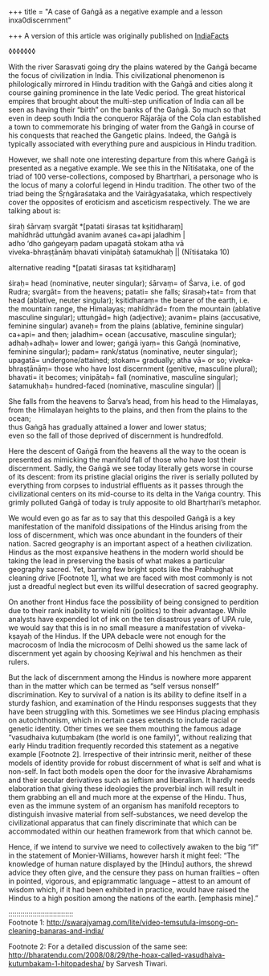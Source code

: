 +++
title = "A case of Gaṅgā as a negative example and a lesson inxa0discernment"

+++
A version of this article was originally published on
[IndiaFacts](http://indiafacts.co.in/despoiled-ga%E1%B9%85ga-as-a-metaphor-for-loss-of-hindu-discernment/)

◊◊◊◊◊◊◊

With the river Sarasvati going dry the plains watered by the Gaṅgā
became the focus of civilization in India. This civilizational
phenomenon is philologically mirrored in Hindu tradition with the Gaṅgā
and cities along it course gaining prominence in the late Vedic period.
The great historical empires that brought about the multi-step
unification of India can all be seen as having their “birth” on the
banks of the Gaṅgā. So much so that even in deep south India the
conqueror Rājarāja of the Coĺa clan established a town to commemorate
his bringing of water from the Gaṅgā in course of his conquests that
reached the Gangetic plains. Indeed, the Gaṅgā is typically associated
with everything pure and auspicious in Hindu tradition.

However, we shall note one interesting departure from this where Gaṅgā
is presented as a negative example. We see this in the Nītiśataka, one
of the triad of 100 verse-collections, composed by Bhartṛhari, a
personage who is the locus of many a colorful legend in Hindu tradition.
The other two of the triad being the Śṛṅgāraśataka and the
Vairāgyaśataka, which respectively cover the opposites of eroticism
and asceticism respectively. The we are talking about is:

śiraḥ śārvaṃ svargāt \*\[patati śirasas tat kṣitidharaṃ\]  
mahīdhrād uttuṅgād avanim avaneś ca+api jaladhim |  
adho ‘dho gaṅgeyaṃ padam upagatā stokam atha vā  
viveka-bhraṣṭānāṃ bhavati vinipātaḥ śatamukhaḥ || (Nītiśataka 10)

alternative reading \*\[patati śirasas tat kṣitidharaṃ\]

śiraḥ= head (nominative, neuter singular); śārvaṃ= of Śarva, i.e. of god
Rudra; svargāt= from the heavens; patati= she falls; śirasaḥ+tat= from
that head (ablative, neuter singular); kṣitidharaṃ= the bearer of the
earth, i.e. the mountain range, the Himalayas; mahīdhrād= from the
mountain (ablative masculine singular); uttuṅgād= high (adjective);
avanim= plains (accusative, feminine singular) avaneḥ= from the plains
(ablative, feminine singular) ca+api= and then; jaladhim= ocean
(accusative, masculine singular); adhaḥ+adhaḥ= lower and lower; gaṅgā
iyaṃ= this Gaṅgā (nominative, feminine singular); padam= rank/status
(nominative, neuter singular); upagatā= undergone/attained; stokam=
gradually; atha vā= or so; viveka-bhraṣṭānāṃ= those who have lost
discernment (genitive, masculine plural); bhavati= it becomes;
vinipātaḥ= fall (nominative, masculine singular); śatamukhaḥ=
hundred-faced (nominative, masculine singular) ||

She falls from the heavens to Śarva’s head, from his head to the
Himalayas,  
from the Himalayan heights to the plains, and then from the plains to
the ocean;  
thus Gaṅgā has gradually attained a lower and lower status;  
even so the fall of those deprived of discernment is hundredfold.

Here the descent of Gaṅgā from the heavens all the way to the ocean is
presented as mimicking the manifold fall of those who have lost their
discernment. Sadly, the Gaṅgā we see today literally gets worse in
course of its descent: from its pristine glacial origins the river is
serially polluted by everything from corpses to industrial effluents as
it passes through the civilizational centers on its mid-course to its
delta in the Vaṅga country. This grimly polluted Gaṅgā of today is truly
apposite to old Bhartṛhari’s metaphor.

We would even go as far as to say that this despoiled Gaṅgā is a key
manifestation of the manifold dissipations of the Hindus arising from
the loss of discernment, which was once abundant in the founders of
their nation. Sacred geography is an important aspect of a heathen
civilization. Hindus as the most expansive heathens in the modern world
should be taking the lead in preserving the basis of what makes a
particular geography sacred. Yet, barring few bright spots like the
Prabhughat cleaning drive \[Footnote 1\], what we are faced with most
commonly is not just a dreadful neglect but even its willful desecration
of sacred geography.

On another front Hindus face the possibility of being consigned to
perdition due to their rank inability to wield nīti (politics) to their
advantage. While analysts have expended lot of ink on the ten disastrous
years of UPA rule, we would say that this is in no small measure a
manifestation of viveka-kṣayaḥ of the Hindus. If the UPA debacle were
not enough for the macrocosm of India the microcosm of Delhi showed us
the same lack of discernment yet again by choosing Kejriwal and his
henchmen as their rulers.

But the lack of discernment among the Hindus is nowhere more apparent
than in the matter which can be termed as “self versus nonself”
discrimination. Key to survival of a nation is its ability to define
itself in a sturdy fashion, and examination of the Hindu responses
suggests that they have been struggling with this. Sometimes we see
Hindus placing emphasis on autochthonism, which in certain cases extends
to include racial or genetic identity. Other times we see them mouthing
the famous adage “vasudhaiva kuṭuṃbakam (the world is one family)”,
without realizing that early Hindu tradition frequently recorded this
statement as a negative example \[Footnote 2\]. Irrespective of their
intrinsic merit, neither of these models of identity provide for robust
discernment of what is self and what is non-self. In fact both models
open the door for the invasive Abrahamisms and their secular derivatives
such as leftism and liberalism. It hardly needs elaboration that giving
these ideologies the proverbial inch will result in them grabbing an ell
and much more at the expense of the Hindu. Thus, even as the immune
system of an organism has manifold receptors to distinguish invasive
material from self-substances, we need develop the civilizational
apparatus that can finely discriminate that which can be accommodated
within our heathen framework from that which cannot be.

Hence, if we intend to survive we need to collectively awaken to the big
“if” in the statement of Monier-Williams, however harsh it might feel:
“The knowledge of human nature displayed by the \[Hindu\] authors, the
shrewd advice they often give, and the censure they pass on human
frailties – often in pointed, vigorous, and epigrammatic language –
attest to an amount of wisdom which, if it had been exhibited in
practice, would have raised the Hindus to a high position among the
nations of the earth. \[emphasis mine\].”

::::::::::::::::::::::::::::::::  
Footnote 1:
<http://swarajyamag.com/lite/video-temsutula-imsong-on-cleaning-banaras-and-india/>

Footnote 2: For a detailed discussion of the same see:
<http://bharatendu.com/2008/08/29/the-hoax-called-vasudhaiva-kutumbakam-1-hitopadesha/>
by Sarvesh Tiwari.

